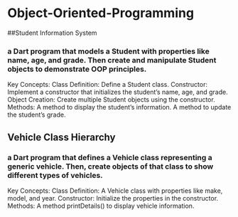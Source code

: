 ﻿# Object-Oriented-Programming
##Student Information System
### a Dart program that models a Student with properties like name, age, and grade. Then create and manipulate Student objects to demonstrate OOP principles.
Key Concepts:
Class Definition: Define a Student class.
Constructor: Implement a constructor that initializes the student’s name, age, and grade.
Object Creation: Create multiple Student objects using the constructor.
Methods:
A method to display the student’s information.
A method to update the student’s grade.

## Vehicle Class Hierarchy
### a Dart program that defines a Vehicle class representing a generic vehicle. Then, create objects of that class to show different types of vehicles.
Key Concepts:
Class Definition: A Vehicle class with properties like make, model, and year.
Constructor: Initialize the properties in the constructor.
Methods:
A method printDetails() to display vehicle information.
